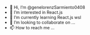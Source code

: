 - 👋 Hi, I’m @genelorenzSarmiento0408
- 👀 I’m interested in React.js
- 🌱 I’m currently learning React.js wsl
- 💞️ I’m looking to collaborate on ...
- 📫 How to reach me ...

<!---
genelorenzSarmiento0408/genelorenzSarmiento0408 is a ✨ special ✨ repository because its `README.md` (this file) appears on your GitHub profile.
You can click the Preview link to take a look at your changes.
--->
